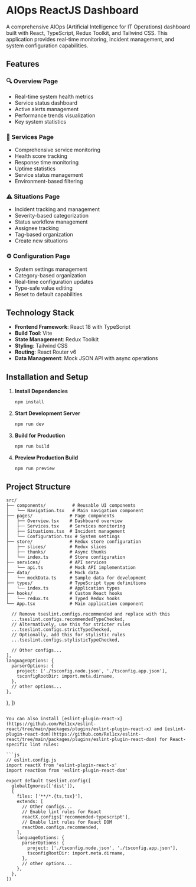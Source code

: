# AIOps ReactJS Dashboard

A comprehensive AIOps (Artificial Intelligence for IT Operations) dashboard built with React, TypeScript, Redux Toolkit, and Tailwind CSS. This application provides real-time monitoring, incident management, and system configuration capabilities.

## Features

### 🔍 Overview Page
- Real-time system health metrics
- Service status dashboard
- Active alerts management
- Performance trends visualization
- Key system statistics

### 🔧 Services Page
- Comprehensive service monitoring
- Health score tracking
- Response time monitoring
- Uptime statistics
- Service status management
- Environment-based filtering

### ⚠️ Situations Page
- Incident tracking and management
- Severity-based categorization
- Status workflow management
- Assignee tracking
- Tag-based organization
- Create new situations

### ⚙️ Configuration Page
- System settings management
- Category-based organization
- Real-time configuration updates
- Type-safe value editing
- Reset to default capabilities

## Technology Stack

- **Frontend Framework**: React 18 with TypeScript
- **Build Tool**: Vite
- **State Management**: Redux Toolkit
- **Styling**: Tailwind CSS
- **Routing**: React Router v6
- **Data Management**: Mock JSON API with async operations

## Installation and Setup

1. **Install Dependencies**
   ```bash
   npm install
   ```

2. **Start Development Server**
   ```bash
   npm run dev
   ```

3. **Build for Production**
   ```bash
   npm run build
   ```

4. **Preview Production Build**
   ```bash
   npm run preview
   ```

## Project Structure

```
src/
├── components/          # Reusable UI components
│   └── Navigation.tsx   # Main navigation component
├── pages/              # Page components
│   ├── Overview.tsx    # Dashboard overview
│   ├── Services.tsx    # Services monitoring
│   ├── Situations.tsx  # Incident management
│   └── Configuration.tsx # System settings
├── store/              # Redux store configuration
│   ├── slices/         # Redux slices
│   ├── thunks/         # Async thunks
│   └── index.ts        # Store configuration
├── services/           # API services
│   └── api.ts          # Mock API implementation
├── data/               # Mock data
│   └── mockData.ts     # Sample data for development
├── types/              # TypeScript type definitions
│   └── index.ts        # Application types
├── hooks/              # Custom React hooks
│   └── redux.ts        # Typed Redux hooks
└── App.tsx             # Main application component
```

      // Remove tseslint.configs.recommended and replace with this
      ...tseslint.configs.recommendedTypeChecked,
      // Alternatively, use this for stricter rules
      ...tseslint.configs.strictTypeChecked,
      // Optionally, add this for stylistic rules
      ...tseslint.configs.stylisticTypeChecked,

      // Other configs...
    ],
    languageOptions: {
      parserOptions: {
        project: ['./tsconfig.node.json', './tsconfig.app.json'],
        tsconfigRootDir: import.meta.dirname,
      },
      // other options...
    },
  },
])
```

You can also install [eslint-plugin-react-x](https://github.com/Rel1cx/eslint-react/tree/main/packages/plugins/eslint-plugin-react-x) and [eslint-plugin-react-dom](https://github.com/Rel1cx/eslint-react/tree/main/packages/plugins/eslint-plugin-react-dom) for React-specific lint rules:

```js
// eslint.config.js
import reactX from 'eslint-plugin-react-x'
import reactDom from 'eslint-plugin-react-dom'

export default tseslint.config([
  globalIgnores(['dist']),
  {
    files: ['**/*.{ts,tsx}'],
    extends: [
      // Other configs...
      // Enable lint rules for React
      reactX.configs['recommended-typescript'],
      // Enable lint rules for React DOM
      reactDom.configs.recommended,
    ],
    languageOptions: {
      parserOptions: {
        project: ['./tsconfig.node.json', './tsconfig.app.json'],
        tsconfigRootDir: import.meta.dirname,
      },
      // other options...
    },
  },
])
```
